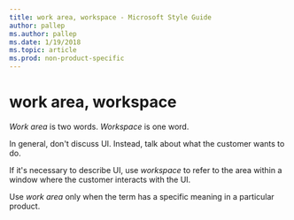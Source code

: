 ```yaml
---
title: work area, workspace - Microsoft Style Guide
author: pallep
ms.author: pallep
ms.date: 1/19/2018
ms.topic: article
ms.prod: non-product-specific
---
```


# work area, workspace

*Work area* is two words. *Workspace* is one word.

In general, don't discuss UI. Instead, talk about what the customer wants to do.

If it's necessary to describe UI, use *workspace* to refer to the area within a window where the customer interacts with the UI.

Use *work area* only when the term has a specific meaning in a particular product. 
